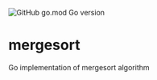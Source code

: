 ![GitHub go.mod Go version](https://img.shields.io/github/go-mod/go-version/bashgame/mergesort)
# mergesort
Go implementation of mergesort algorithm
